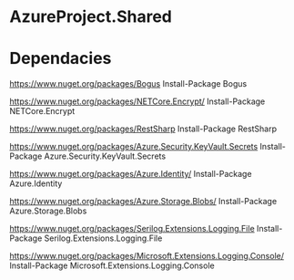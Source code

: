 ﻿# AzureProject.Shared

# Dependacies

https://www.nuget.org/packages/Bogus
Install-Package Bogus

https://www.nuget.org/packages/NETCore.Encrypt/
Install-Package NETCore.Encrypt

https://www.nuget.org/packages/RestSharp
Install-Package RestSharp

https://www.nuget.org/packages/Azure.Security.KeyVault.Secrets
Install-Package Azure.Security.KeyVault.Secrets

https://www.nuget.org/packages/Azure.Identity/
Install-Package Azure.Identity

https://www.nuget.org/packages/Azure.Storage.Blobs/
Install-Package Azure.Storage.Blobs

https://www.nuget.org/packages/Serilog.Extensions.Logging.File
Install-Package Serilog.Extensions.Logging.File

https://www.nuget.org/packages/Microsoft.Extensions.Logging.Console/
Install-Package Microsoft.Extensions.Logging.Console
